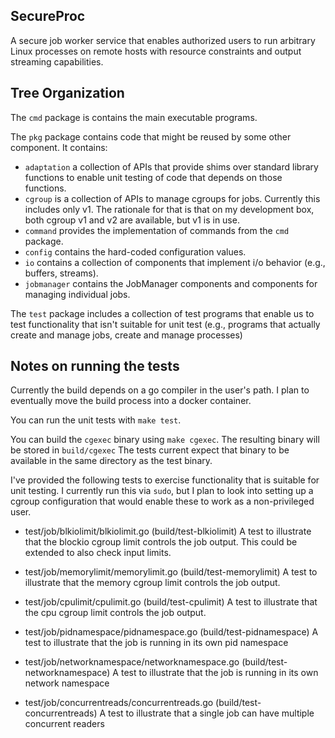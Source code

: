 ## SecureProc
A secure job worker service that enables authorized users to run arbitrary Linux processes on remote hosts with resource constraints and output streaming capabilities.

## Tree Organization

The `cmd` package is contains the main executable programs.

The `pkg` package contains code that might be reused by some other component.
It contains:
* `adaptation` a collection of APIs that provide shims over standard library
  functions to enable unit testing of code that depends on those functions.
* `cgroup` is a collection of APIs to manage cgroups for jobs.  Currently
  this includes only v1.  The rationale for that is that on my development
  box, both cgroup v1 and v2 are available, but v1 is in use.
* `command` provides the implementation of commands from the `cmd` package.
* `config` contains the hard-coded configuration values.
* `io` contains a collection of components that implement i/o behavior
   (e.g., buffers, streams).
* `jobmanager` contains the JobManager components and components for
  managing individual jobs.

The `test` package includes a collection of test programs that enable us to
test functionality that isn't suitable for unit test (e.g., programs that
actually create and manage jobs, create and manage processes)

## Notes on running the tests

Currently the build depends on a go compiler in the user's path.  I plan to
eventually move the build process into a docker container.

You can run the unit tests with `make test`.

You can build the `cgexec` binary using `make cgexec`.  The resulting binary
will be stored in `build/cgexec`  The tests current expect that binary to
be available in the same directory as the test binary.

I've provided the following tests to exercise functionality that is suitable
for unit testing.  I currently run this via `sudo`, but I plan to look into
setting up a cgroup configuration that would enable these to work as a
non-privileged user.

* test/job/blkiolimit/blkiolimit.go (build/test-blkiolimit)
  A test to illustrate that the blockio cgroup limit controls the job output.
  This could be extended to also check input limits.

* test/job/memorylimit/memorylimit.go (build/test-memorylimit)
  A test to illustrate that the memory cgroup limit controls the job output.

* test/job/cpulimit/cpulimit.go (build/test-cpulimit)
  A test to illustrate that the cpu cgroup limit controls the job output.

* test/job/pidnamespace/pidnamespace.go (build/test-pidnamespace)
  A test to illustrate that the job is running in its own pid namespace

* test/job/networknamespace/networknamespace.go (build/test-networknamespace)
  A test to illustrate that the job is running in its own network namespace

* test/job/concurrentreads/concurrentreads.go (build/test-concurrentreads)
  A test to illustrate that a single job can have multiple concurrent readers